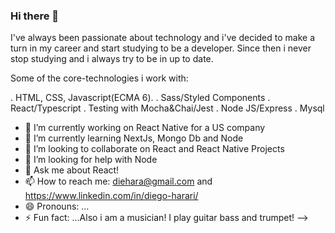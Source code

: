 ### Hi there 👋

I've always been passionate about technology and i've decided to make a turn in my career and start studying to be a developer. Since then i never stop studying and i always try to be in up to date.

Some of the core-technologies i work with:

. HTML, CSS, Javascript(ECMA 6).
. Sass/Styled Components
. React/Typescript
. Testing with Mocha&Chai/Jest
. Node JS/Express
. Mysql

- 🔭 I’m currently working on React Native for a US company
- 🌱 I’m currently learning NextJs, Mongo Db and Node
- 👯 I’m looking to collaborate on React and React Native Projects
- 🤔 I’m looking for help with Node
- 💬 Ask me about React!
- 📫 How to reach me: diehara@gmail.com and https://www.linkedin.com/in/diego-harari/
- 😄 Pronouns: ...
- ⚡ Fun fact: ...Also i am a musician! I play guitar bass and trumpet!
-->

